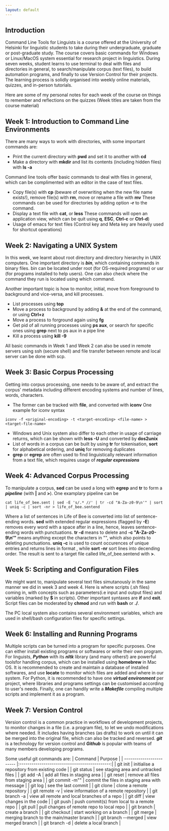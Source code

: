 ```yaml
---
layout: default
---
```


## Introduction

Command Line Tools for Linguists is a course offered at the University of Helsinki for linguistic students to take during their undergraduate, graduate or post-graduate study. The course covers basic commands for Windows or Linux/MacOS system essential for research project in linguistics. During seven weeks, student learns to use terminal to deal with files and directories in general, to search/manipulate corpus (text files), to build automation programs, and finally to use Version Control for their projects. The learning process is solidly organised into  weekly online materials, quizzes, and in-person tutorials.

Here are some of my personal notes for each week of the course on things to remember and reflections on the quizzes (Week titles are taken from the course material)
 
## Week 1: Introduction to Command Line Environments

There are many ways to work with directories, with some important commands are:
- Print  the current directory with **pwd** and set it to another with **cd**
- Make a directory with **mkdir** and list its contents (including hidden files) with **ls -a**


Command line tools offer basic commands to deal with files in general, which can be complimented with an editor in the case of text files.
- Copy file(s) with **cp** (beware of overwriting when the new file name exists!), remove file(s) with **rm**, move or rename a file with **mv**
These commands can be used for directories by adding option **-r** to the command.
- Display a text file with **cat**, or **less**
These commands will open an application view, which can be quit using **q**, **ESC**, **Ctrl-c** or **Ctrl-d**)
- Usage of emacs for text files (Control key and Meta key are heavily used for shortcut operations)

## Week 2: Navigating a UNIX System

In this week, we learnt about root directory and directory hierarchy in UNIX computers. One important directory is **_bin_**, which containing commands in binary files. bin can be located under root (for OS-required programs) or usr (for programs installed to help users). One can also check where the command they run is located using which command.

Another important topic is how to monitor, initial, move from foreground to background and vice-versa, and kill processes.
- List processes using **top**
- Move a process to background by adding **&** at the end of the command, or using **Ctrl+z**
- Move a process to forground again using **fg**
- Get pid of all running processes using **ps aux**, or search for specific ones using **grep** next to ps aux in a pipe line
- Kill a process using **kill -9 <PID>**

All basic commands in Week 1 and Week 2 can also be used in remote servers using ssh (secure shell) and file transfer between remote and local server can be done with scp. 

## Week 3: Basic Corpus Processing

Getting into corpus processing, one needs to be aware of, and extract the corpus' metadata including  different encoding systems and number of lines, words, characters.
- The former can be tracked with  **file**, and converted with **iconv**
One example for iconv syntax
```
iconv -f <original-encoding> -t <target-encoding> <file-name> > <target-file-name>
```
- Windows and Unix system also differ to each other in usage of carriage returns, which can be shown with **less -U** and converted by **dos2unix**
- List of words in a corpus can be built by using **tr** for tokenisation, **sort** for alphabetical ordering, and **uniq** for removing duplicates
- **grep** or **egrep** are often used to find linguistically relevant information from a text file, which requires usage of **_regular expressions_**  

## Week 4: Advanced Corpus Processing

To manipulate a corpus, **sed** can be used a long with **egrep** and **tr** to form a **_pipeline_** (with **|** and **>**).
One examplary pipeline can be
```
cat life_of_bee.sent | sed -E 's/.* //' | tr -cd "A-Za-z0-9\n'" | sort | uniq -c | sort -nr > life_of_bee.sentend
```
Where a list of sentences in Life of Bee is converted into list of sentence-ending words. **sed** with extended regular expressions (flagged by **-E**) removes every word with a space after in a line, hence, leaves sentence-ending words with punctuations. **tr -d** means to delete and **-c "A-Za-z0-9\n'"**  means anything except the characters in "", which also points to deleting punctuations. **uniq -c** is used to count occurences of unique entries and returns lines in format <number-of-occurences> <word>, while **sort -nr** sort lines into decending order. The result is sent to a target file called life_of_bee.sentend with **>**.

## Week 5: Scripting and Configuration Files

We might want to, manipulate several text files simutanously in the same manner we did in week 3 and week 4. Here is where scripts (.sh files) coming in, with concepts such as parameters(i.e input and output files) and variables (marked by **$<number>** in scripts). Other important syntaxes are **if** and **exit**. Script files can be moderated by **chmod** and run with **bash** or **./**.

The PC local system also contains several environment variables, which are used in shell/bash configuration files for specific settings.

## Week 6: Installing and Running Programs

Multiple scripts can be turned into a program for specific purposes. One can either install existing programs or softwares or write their own program. For linguists, **_Python_** with its **_nltk_** library (and many others!) are powerful toolsfor handling corpus, which can be installed using **homebrew** in Mac OS. It is recommended to create and maintain a database of installed softwares, and use **locate** to monitor which files are added and where in our system. For Python, it is recommended to have one **_virtual environment_** per project, where libraries and programs settings can be customised according to user's needs. Finally, one can handily write a **_Makefile_** compiling multiple scripts and implement it as a program. 

## Week 7: Version Control

Version control is a common practice in workflows of development projects, to monitor changes in a file (i.e. a program file), to let we undo modifications where needed. It includes having branches (as drafts) to work on until it can be merged into the original file, which can also be tracked and reversed. **_git_** is a technology for version control and **_Github_** is popular with teams of many members developing programs.

Some useful git commands are:
| Command              	   | Purpose				           |
| ------------------------ |:---------------------------------------------:|
| git init		   | initialise a repository from existing code    |
| git status    	   | see staging area and untracked files	   |
| git add -A    	   | add all files in staging area	 	   |
| git reset		   | remove all files from staging area		   |
| git commit -m"<message>" | commit the files in staging area with message |
| git log    		   | see the last commit			   |
| git clone		   | clone a remote repository			   |
| git remote -v		   | view information of a remote repository	   |
| git branch -a 	   | view all remote and local branches of a repo  |
| git diff   		   | view changes in the code  		     	   |
| git push <remote> <local>| push commit(s) from local to a remote repo	   |
| git pull <remote> <local>| pull changes of remote repo to local repo 	   |
| git branch <branch-name> | create a branch				   |
| git checkout <branch>	   | start working on a branch			   |
| git merge <branch>	   | merging branch to the main/master branch	   |
| git branch --merged	   | view merged branch	   	       		   |
| git branch -d <branch>   | delete a local branch			   |

